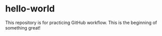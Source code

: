 # hello-world
This repository is for practicing GitHub workflow.
This is the beginning of something great!
